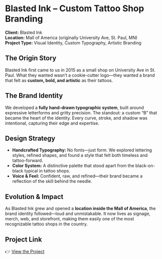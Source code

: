 # Blasted Ink – Custom Tattoo Shop Branding

**Client:** Blasted Ink  
**Location:** Mall of America (originally University Ave, St. Paul, MN)  
**Project Type:** Visual Identity, Custom Typography, Artistic Branding  

## The Origin Story

Blasted Ink first came to us in 2015 as a small shop on University Ave in St. Paul. What they wanted wasn’t a cookie-cutter logo—they wanted a brand that felt as **custom, bold, and artistic** as their tattoos.

## The Brand Identity

We developed a **fully hand-drawn typographic system**, built around expressive letterforms and gritty precision. The standout: a custom “B” that became the heart of the identity. Every curve, stroke, and shadow was intentional, capturing their edge and expertise.

## Design Strategy

- **Handcrafted Typography:** No fonts—just form. We explored lettering styles, refined shapes, and found a style that felt both timeless and tattoo-forward.
- **Color System:** A distinctive palette that stood apart from the black-on-black typical in tattoo shops.
- **Voice & Feel:** Confident, raw, and refined—their brand became a reflection of the skill behind the needle.

## Evolution & Impact

As Blasted Ink grew and opened a **location inside the Mall of America**, the brand identity followed—loud and unmistakable. It now lives as signage, merch, web, and storefront, making them easily one of the most recognizable tattoo shops in the country.

## Project Link

👉 [View the Project](https://www.clubhausagency.com/projects/OOXhZty5Ueo1QMC9kmD9I) 